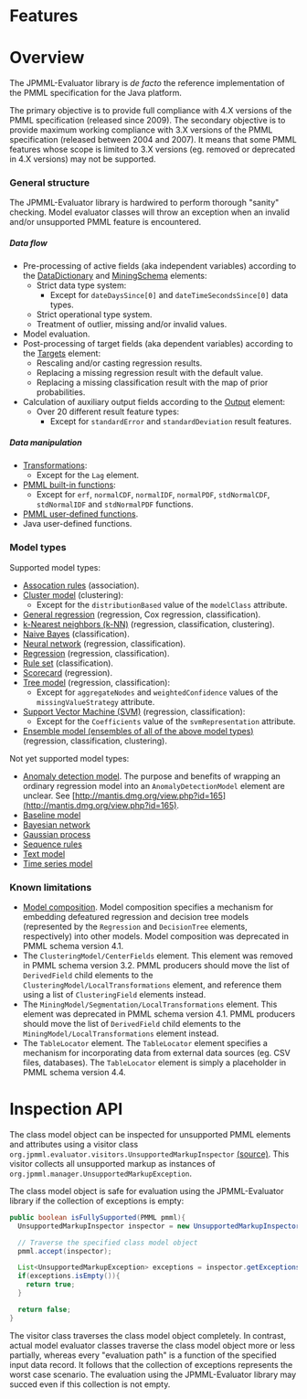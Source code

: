 Features
========

# Overview #

The JPMML-Evaluator library is *de facto* the reference implementation of the PMML specification for the Java platform.

The primary objective is to provide full compliance with 4.X versions of the PMML specification (released since 2009). The secondary objective is to provide maximum working compliance with 3.X versions of the PMML specification (released between 2004 and 2007). It means that some PMML features whose scope is limited to 3.X versions (eg. removed or deprecated in 4.X versions) may not be supported.

### General structure ###

The JPMML-Evaluator library is hardwired to perform thorough "sanity" checking. Model evaluator classes will throw an exception when an invalid and/or unsupported PMML feature is encountered.

##### Data flow #####

* Pre-processing of active fields (aka independent variables) according to the [DataDictionary](http://www.dmg.org/pmml/v4-4/DataDictionary.html) and [MiningSchema](http://www.dmg.org/pmml/v4-4/MiningSchema.html) elements:
  * Strict data type system:
    * Except for `dateDaysSince[0]` and `dateTimeSecondsSince[0]` data types.
  * Strict operational type system.
  * Treatment of outlier, missing and/or invalid values.
* Model evaluation.
* Post-processing of target fields (aka dependent variables) according to the [Targets](http://www.dmg.org/pmml/v4-4/Targets.html) element:
  * Rescaling and/or casting regression results.
  * Replacing a missing regression result with the default value.
  * Replacing a missing classification result with the map of prior probabilities.
* Calculation of auxiliary output fields according to the [Output](http://www.dmg.org/pmml/v4-4/Output.html) element:
  * Over 20 different result feature types:
    * Except for `standardError` and `standardDeviation` result features.

##### Data manipulation #####

* [Transformations](http://www.dmg.org/pmml/v4-4/Transformations.html):
  * Except for the `Lag` element.
* [PMML built-in functions](http://www.dmg.org/pmml/v4-4/BuiltinFunctions.html):
  * Except for `erf`, `normalCDF`, `normalIDF`, `normalPDF`, `stdNormalCDF`, `stdNormalIDF` and `stdNormalPDF` functions.
* [PMML user-defined functions](http://www.dmg.org/pmml/v4-4/Functions.html).
* Java user-defined functions.

### Model types ###

Supported model types:

* [Assocation rules](http://www.dmg.org/pmml/v4-4/AssociationRules.html) (association).
* [Cluster model](http://www.dmg.org/pmml/v4-4/ClusteringModel.html) (clustering):
  * Except for the `distributionBased` value of the `modelClass` attribute.
* [General regression](http://www.dmg.org/pmml/v4-4/GeneralRegression.html) (regression, Cox regression, classification).
* [k-Nearest neighbors (k-NN)](http://www.dmg.org/pmml/v4-4/KNN.html) (regression, classification, clustering).
* [Naive Bayes](http://www.dmg.org/pmml/v4-4/NaiveBayes.html) (classification).
* [Neural network](http://www.dmg.org/pmml/v4-4/NeuralNetwork.html) (regression, classification).
* [Regression](http://www.dmg.org/pmml/v4-4/Regression.html) (regression, classification).
* [Rule set](http://www.dmg.org/pmml/v4-4/RuleSet.html) (classification).
* [Scorecard](http://www.dmg.org/pmml/v4-4/Scorecard.html) (regression).
* [Tree model](http://www.dmg.org/pmml/v4-4/TreeModel.html) (regression, classification):
  * Except for `aggregateNodes` and `weightedConfidence` values of the `missingValueStrategy` attribute.
* [Support Vector Machine (SVM)](http://www.dmg.org/pmml/v4-4/SupportVectorMachine.html) (regression, classification):
  * Except for the `Coefficients` value of the `svmRepresentation` attribute.
* [Ensemble model (ensembles of all of the above model types)](http://www.dmg.org/pmml/v4-4/MultipleModels.html) (regression, classification, clustering).

Not yet supported model types:

* [Anomaly detection model](http://dmg.org/pmml/v4-4/AnomalyDetectionModel.html). The purpose and benefits of wrapping an ordinary regression model into an `AnomalyDetectionModel` element are unclear. See [http://mantis.dmg.org/view.php?id=165](http://mantis.dmg.org/view.php?id=165).
* [Baseline model](http://www.dmg.org/pmml/v4-4/BaselineModel.html)
* [Bayesian network](http://dmg.org/pmml/v4-4/BayesianNetwork.html)
* [Gaussian process](http://dmg.org/pmml/v4-4/GaussianProcess.html)
* [Sequence rules](http://www.dmg.org/pmml/v4-4/Sequence.html)
* [Text model](http://www.dmg.org/pmml/v4-4/Text.html)
* [Time series model](http://www.dmg.org/pmml/v4-4/TimeSeriesModel.html)

### Known limitations ###

* [Model composition](http://www.dmg.org/pmml/v4-4/MultipleModels.html). Model composition specifies a mechanism for embedding defeatured regression and decision tree models (represented by the `Regression` and `DecisionTree` elements, respectively) into other models. Model composition was deprecated in PMML schema version 4.1.
* The `ClusteringModel/CenterFields` element. This element was removed in PMML schema version 3.2. PMML producers should move the list of `DerivedField` child elements to the `ClusteringModel/LocalTransformations` element, and reference them using a list of `ClusteringField` elements instead.
* The `MiningModel/Segmentation/LocalTransformations` element. This element was deprecated in PMML schema version 4.1. PMML producers should move the list of `DerivedField` child elements to the `MiningModel/LocalTransformations` element instead.
* The `TableLocator` element. The `TableLocator` element specifies a mechanism for incorporating data from external data sources (eg. CSV files, databases). The `TableLocator` element is simply a placeholder in PMML schema version 4.4.

# Inspection API #

The class model object can be inspected for unsupported PMML elements and attributes using a visitor class `org.jpmml.evaluator.visitors.UnsupportedMarkupInspector` [(source)](https://github.com/jpmml/jpmml-evaluator/blob/master/pmml-evaluator/src/main/java/org/jpmml/evaluator/visitors/UnsupportedMarkupInspector.java). This visitor collects all unsupported markup as instances of `org.jpmml.manager.UnsupportedMarkupException`.

The class model object is safe for evaluation using the JPMML-Evaluator library if the collection of exceptions is empty:
```java
public boolean isFullySupported(PMML pmml){
  UnsupportedMarkupInspector inspector = new UnsupportedMarkupInspector();

  // Traverse the specified class model object
  pmml.accept(inspector);

  List<UnsupportedMarkupException> exceptions = inspector.getExceptions();
  if(exceptions.isEmpty()){
    return true;
  }

  return false;
}
```

The visitor class traverses the class model object completely. In contrast, actual model evaluator classes traverse the class model object more or less partially, whereas every "evaluation path" is a function of the specified input data record. It follows that the collection of exceptions represents the worst case scenario. The evaluation using the JPMML-Evaluator library may succed even if this collection is not empty.
